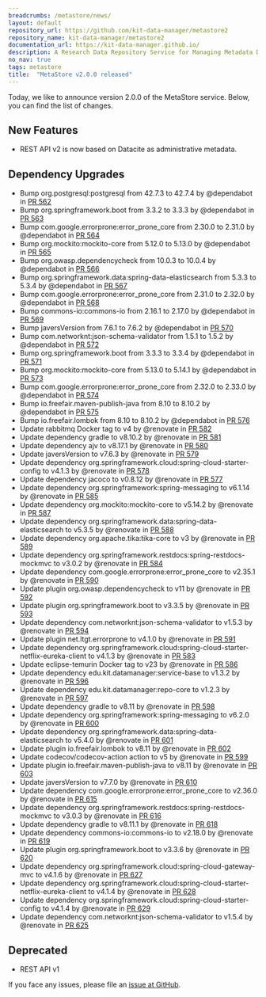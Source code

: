 ```yaml
---
breadcrumbs: /metastore/news/
layout: default
repository_url: https://github.com/kit-data-manager/metastore2
repository_name: kit-data-manager/metastore2
documentation_url: https://kit-data-manager.github.io/
description: A Research Data Repository Service for Managing Metadata Documents based on JSON or XML.
no_nav: true
tags: metastore
title:  "MetaStore v2.0.0 released"
---
```


Today, we like to announce version 2.0.0 of the MetaStore service. Below, you can find the list of changes. 

## New Features
* REST API v2 is now based on Datacite as administrative metadata.

## Dependency Upgrades
 * Bump org.postgresql:postgresql from 42.7.3 to 42.7.4 by @dependabot in [PR 562](https://github.com/kit-data-manager/metastore2/pull/562)
 * Bump org.springframework.boot from 3.3.2 to 3.3.3 by @dependabot in [PR 563](https://github.com/kit-data-manager/metastore2/pull/563)
 * Bump com.google.errorprone:error_prone_core from 2.30.0 to 2.31.0 by @dependabot in [PR 564](https://github.com/kit-data-manager/metastore2/pull/564)
 * Bump org.mockito:mockito-core from 5.12.0 to 5.13.0 by @dependabot in [PR 565](https://github.com/kit-data-manager/metastore2/pull/565)
 * Bump org.owasp.dependencycheck from 10.0.3 to 10.0.4 by @dependabot in [PR 566](https://github.com/kit-data-manager/metastore2/pull/566)
 * Bump org.springframework.data:spring-data-elasticsearch from 5.3.3 to 5.3.4 by @dependabot in [PR 567](https://github.com/kit-data-manager/metastore2/pull/567)
 * Bump com.google.errorprone:error_prone_core from 2.31.0 to 2.32.0 by @dependabot in [PR 568](https://github.com/kit-data-manager/metastore2/pull/568)
 * Bump commons-io:commons-io from 2.16.1 to 2.17.0 by @dependabot in [PR 569](https://github.com/kit-data-manager/metastore2/pull/569)
 * Bump javersVersion from 7.6.1 to 7.6.2 by @dependabot in [PR 570](https://github.com/kit-data-manager/metastore2/pull/570)
 * Bump com.networknt:json-schema-validator from 1.5.1 to 1.5.2 by @dependabot in [PR 572](https://github.com/kit-data-manager/metastore2/pull/572)
 * Bump org.springframework.boot from 3.3.3 to 3.3.4 by @dependabot in [PR 571](https://github.com/kit-data-manager/metastore2/pull/571)
 * Bump org.mockito:mockito-core from 5.13.0 to 5.14.1 by @dependabot in [PR 573](https://github.com/kit-data-manager/metastore2/pull/573)
 * Bump com.google.errorprone:error_prone_core from 2.32.0 to 2.33.0 by @dependabot in [PR 574](https://github.com/kit-data-manager/metastore2/pull/574)
 * Bump io.freefair.maven-publish-java from 8.10 to 8.10.2 by @dependabot in [PR 575](https://github.com/kit-data-manager/metastore2/pull/575)
 * Bump io.freefair.lombok from 8.10 to 8.10.2 by @dependabot in [PR 576](https://github.com/kit-data-manager/metastore2/pull/576)
 * Update rabbitmq Docker tag to v4 by @renovate in [PR 582](https://github.com/kit-data-manager/metastore2/pull/582)
 * Update dependency gradle to v8.10.2 by @renovate in [PR 581](https://github.com/kit-data-manager/metastore2/pull/581)
 * Update dependency ajv to v8.17.1 by @renovate in [PR 580](https://github.com/kit-data-manager/metastore2/pull/580)
 * Update javersVersion to v7.6.3 by @renovate in [PR 579](https://github.com/kit-data-manager/metastore2/pull/579)
 * Update dependency org.springframework.cloud:spring-cloud-starter-config to v4.1.3 by @renovate in [PR 578](https://github.com/kit-data-manager/metastore2/pull/578)
 * Update dependency jacoco to v0.8.12 by @renovate in [PR 577](https://github.com/kit-data-manager/metastore2/pull/577)
 * Update dependency org.springframework:spring-messaging to v6.1.14 by @renovate in [PR 585](https://github.com/kit-data-manager/metastore2/pull/585)
 * Update dependency org.mockito:mockito-core to v5.14.2 by @renovate in [PR 587](https://github.com/kit-data-manager/metastore2/pull/587)
 * Update dependency org.springframework.data:spring-data-elasticsearch to v5.3.5 by @renovate in [PR 588](https://github.com/kit-data-manager/metastore2/pull/588)
 * Update dependency org.apache.tika:tika-core to v3 by @renovate in [PR 589](https://github.com/kit-data-manager/metastore2/pull/589)
 * Update dependency org.springframework.restdocs:spring-restdocs-mockmvc to v3.0.2 by @renovate in [PR 584](https://github.com/kit-data-manager/metastore2/pull/584)
 * Update dependency com.google.errorprone:error_prone_core to v2.35.1 by @renovate in [PR 590](https://github.com/kit-data-manager/metastore2/pull/590)
 * Update plugin org.owasp.dependencycheck to v11 by @renovate in [PR 592](https://github.com/kit-data-manager/metastore2/pull/592)
 * Update plugin org.springframework.boot to v3.3.5 by @renovate in [PR 593](https://github.com/kit-data-manager/metastore2/pull/593)
 * Update dependency com.networknt:json-schema-validator to v1.5.3 by @renovate in [PR 594](https://github.com/kit-data-manager/metastore2/pull/594)
 * Update plugin net.ltgt.errorprone to v4.1.0 by @renovate in [PR 591](https://github.com/kit-data-manager/metastore2/pull/591)
 * Update dependency org.springframework.cloud:spring-cloud-starter-netflix-eureka-client to v4.1.3 by @renovate in [PR 583](https://github.com/kit-data-manager/metastore2/pull/583)
 * Update eclipse-temurin Docker tag to v23 by @renovate in [PR 586](https://github.com/kit-data-manager/metastore2/pull/586)
 * Update dependency edu.kit.datamanager:service-base to v1.3.2 by @renovate in [PR 596](https://github.com/kit-data-manager/metastore2/pull/596)
 * Update dependency edu.kit.datamanager:repo-core to v1.2.3 by @renovate in [PR 597](https://github.com/kit-data-manager/metastore2/pull/597)
 * Update dependency gradle to v8.11 by @renovate in [PR 598](https://github.com/kit-data-manager/metastore2/pull/598)
 * Update dependency org.springframework:spring-messaging to v6.2.0 by @renovate in [PR 600](https://github.com/kit-data-manager/metastore2/pull/600)
 * Update dependency org.springframework.data:spring-data-elasticsearch to v5.4.0 by @renovate in [PR 601](https://github.com/kit-data-manager/metastore2/pull/601)
 * Update plugin io.freefair.lombok to v8.11 by @renovate in [PR 602](https://github.com/kit-data-manager/metastore2/pull/602)
 * Update codecov/codecov-action action to v5 by @renovate in [PR 599](https://github.com/kit-data-manager/metastore2/pull/599)
 * Update plugin io.freefair.maven-publish-java to v8.11 by @renovate in [PR 603](https://github.com/kit-data-manager/metastore2/pull/603)
 * Update javersVersion to v7.7.0 by @renovate in [PR 610](https://github.com/kit-data-manager/metastore2/pull/610)
 * Update dependency com.google.errorprone:error_prone_core to v2.36.0 by @renovate in [PR 615](https://github.com/kit-data-manager/metastore2/pull/615)
 * Update dependency org.springframework.restdocs:spring-restdocs-mockmvc to v3.0.3 by @renovate in [PR 616](https://github.com/kit-data-manager/metastore2/pull/616)
 * Update dependency gradle to v8.11.1 by @renovate in [PR 618](https://github.com/kit-data-manager/metastore2/pull/618)
 * Update dependency commons-io:commons-io to v2.18.0 by @renovate in [PR 619](https://github.com/kit-data-manager/metastore2/pull/619)
 * Update plugin org.springframework.boot to v3.3.6 by @renovate in [PR 620](https://github.com/kit-data-manager/metastore2/pull/620)
 * Update dependency org.springframework.cloud:spring-cloud-gateway-mvc to v4.1.6 by @renovate in [PR 627](https://github.com/kit-data-manager/metastore2/pull/627)
 * Update dependency org.springframework.cloud:spring-cloud-starter-netflix-eureka-client to v4.1.4 by @renovate in [PR 628](https://github.com/kit-data-manager/metastore2/pull/628)
 * Update dependency org.springframework.cloud:spring-cloud-starter-config to v4.1.4 by @renovate in [PR 629](https://github.com/kit-data-manager/metastore2/pull/629)
 * Update dependency com.networknt:json-schema-validator to v1.5.4 by @renovate in [PR 625](https://github.com/kit-data-manager/metastore2/pull/625)

## Deprecated
* REST API v1

If you face any issues, please file an [issue at GitHub](https://github.com/kit-data-manager/metastore2/issues). 

